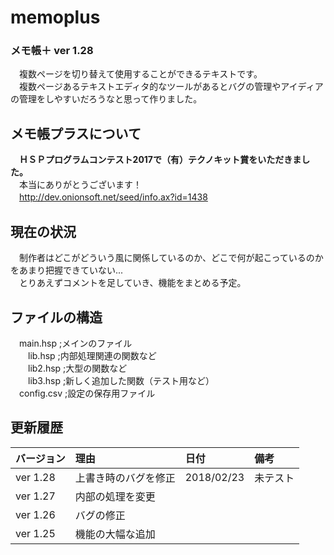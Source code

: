 ﻿# memoplus
### メモ帳＋ ver 1.28

　複数ページを切り替えて使用することができるテキストです。  
　複数ページあるテキストエディタ的なツールがあるとバグの管理やアイディアの管理をしやすいだろうなと思って作りました。  

## メモ帳プラスについて  
　**ＨＳＰプログラムコンテスト2017で（有）テクノキット賞をいただきました。**  
　本当にありがとうございます！  
　http://dev.onionsoft.net/seed/info.ax?id=1438  
 
## 現在の状況  
　制作者はどこがどういう風に関係しているのか、どこで何が起こっているのかをあまり把握できていない...  
　とりあえずコメントを足していき、機能をまとめる予定。  
 
## ファイルの構造  
　main.hsp    ;メインのファイル  
　　lib.hsp   ;内部処理関連の関数など  
　　lib2.hsp  ;大型の関数など  
　　lib3.hsp  ;新しく追加した関数（テスト用など）  
　config.csv  ;設定の保存用ファイル  

## 更新履歴  
|バージョン|理由|日付|備考|  
|:---------|:---------|:---------|:------|  
|ver 1.28|上書き時のバグを修正|2018/02/23|未テスト|  
|ver 1.27|内部の処理を変更|||  
|ver 1.26|バグの修正|||  
|ver 1.25|機能の大幅な追加|||  
